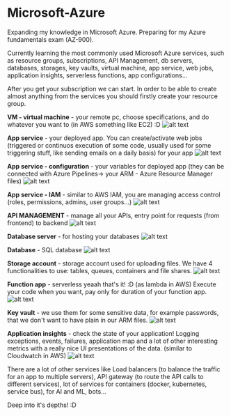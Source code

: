 # Microsoft-Azure

Expanding my knowledge in Microsoft Azure. 
Preparing for my Azure fundamentals exam (AZ-900).

Currently learning the most commonly used Microsoft Azure services, such as resource groups, subscriptions, API Management, db servers, databases, storages, key vaults, virtual machine, app service, web jobs, application insights, serverless functions, app configurations...

After you get your subscription we can start.
In order to be able to create almost anything from the services you should firstly create your resource group.


**VM - virtual machine** - your remote pc, choose specifications, and do whatever you want to (in AWS something like EC2) :D
![alt text](https://github.com/Dacili/Microsoft-Azure/blob/main/VM.PNG)

**App service** - your deployed app. You can create/activate web jobs (triggered or continuos execution of some code, usually used for some triggering stuff, like sending emails on a daily basis) for your app
![alt text](https://github.com/Dacili/Microsoft-Azure/blob/main/Pictures/app%20service.PNG)

**App service - configuration** - your variables for deployed app (they can be connected with Azure Pipelines-> your ARM - Azure Resource Manager files)
![alt text](https://github.com/Dacili/Microsoft-Azure/blob/main/Pictures/app%20service%20configuration.PNG)

**App service - IAM** - similar to AWS IAM, you are managing access control (roles, permissions, admins, user groups...)
![alt text](https://github.com/Dacili/Microsoft-Azure/blob/main/Pictures/IAM-microsoft.PNG)

**API MANAGEMENT** - manage all your APIs, entry point for requests (from frontend) to backend
![alt text](https://github.com/Dacili/Microsoft-Azure/blob/main/api%20management.PNG)

**Database server** - for hosting your databases
![alt text](https://github.com/Dacili/Microsoft-Azure/blob/main/Pictures/db%20server.PNG)

**Database** - SQL database
![alt text](https://github.com/Dacili/Microsoft-Azure/blob/main/Pictures/database.PNG)

**Storage account** - storage account used for uploading files. We have 4 functionalities to use: tables, queues, containers and file shares.
![alt text](https://github.com/Dacili/Microsoft-Azure/blob/main/Pictures/storage%20account.PNG)

**Function app** - serverless yeaah that's it! :D (as lambda in AWS)
Execute your code when you want, pay only for duration of your function app.
![alt text](https://github.com/Dacili/Microsoft-Azure/blob/main/Pictures/Function%20App%20Azure.PNG)

**Key vault** - we use them for some sensitive data, for example passwords, that we don't want to have plain in our ARM files.
![alt text](https://github.com/Dacili/Microsoft-Azure/blob/main/Pictures/Key%20vault.PNG)

**Application insights** - check the state of your application! Logging exceptions, events, failures, application map and a lot of other interesting metrics with a really nice UI presentations of the data. (similar to Cloudwatch in AWS)
![alt text](https://github.com/Dacili/Microsoft-Azure/blob/main/Pictures/App%20Insights.PNG)

There are a lot of other services like Load balancers (to balance the traffic for an app to multiple servers), API gateway (to route the API calls to different services), lot of services for containers (docker, kubernetes, service bus), for AI and ML, bots... 

Deep into it's depths! :D
